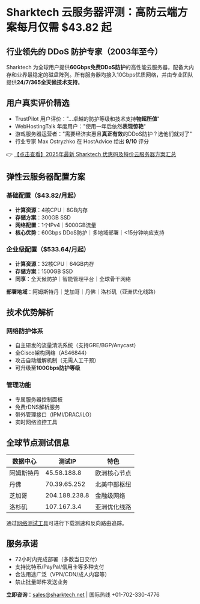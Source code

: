 # Sharktech 云服务器评测：高防云端方案每月仅需 $43.82 起

## 行业领先的 DDoS 防护专家（2003年至今）

Sharktech 为全球用户提供**60Gbps免费DDoS防护**的高性能云服务器，配备大内存和业界最稳定的磁盘阵列。所有服务器均接入10Gbps优质网络，并由专业团队提供**24/7/365全天候技术支持**。

## 用户真实评价精选

- TrustPilot 用户评价："...卓越的防护等级和技术支持**物超所值**"
- WebHostingTalk 年度用户："使用一年后依然**表现惊艳**"
- 游戏服务器运营者："需要经济实惠且**真正有效**的DDoS防护？选他们就对了"
- 行业专家 Max Ostryzhko 在 HostAdvice 给出 **9/10** 评分

👉 [【点击查看】2025年最新 Sharktech 优惠码及特价云服务器方案汇总](https://bit.ly/Sharktech)

## 弹性云服务器配置方案

### 基础配置（$43.82/月起）
- **计算资源**：4核CPU｜8GB内存
- **存储方案**：300GB SSD
- **网络配置**：1个IPv4｜5000GB流量
- **核心优势**：60Gbps DDoS防护｜多地域部署｜<15分钟响应支持

### 企业级配置（$533.64/月起）
- **计算资源**：32核CPU｜64GB内存
- **存储方案**：1500GB SSD
- **同享**：全天候防护｜智能管理平台｜全球骨干网络

**部署地域**：阿姆斯特丹｜芝加哥｜丹佛｜洛杉矶（亚洲优化线路）

## 技术优势解析

### 网络防护体系
- 自主研发的流量清洗系统（支持GRE/BGP/Anycast）
- 全Cisco架构网络（AS46844）
- 攻击自动缓解机制（无需人工干预）
- 可升级至**100Gbps防护等级**

### 管理功能
- 专属服务器控制面板
- 免费rDNS解析服务
- 带外管理接口（IPMI/DRAC/iLO）
- 实时网络监控工具

## 全球节点测试信息
| 数据中心 | 测试IP | 特色 |
|---------|--------|------|
| 阿姆斯特丹 | 45.58.188.8 | 欧洲核心节点 |
| 丹佛 | 70.39.65.252 | 北美中部枢纽 |
| 芝加哥 | 204.188.238.8 | 金融级网络 |
| 洛杉矶 | 107.167.3.4 | 亚洲优化线路 |

通过[网络测试工具](https://bit.ly/Sharktech)可进行下载测速和反向路由追踪。

## 服务承诺
- 72小时内完成部署（多数当日交付）
- 支持比特币/PayPal/信用卡等多种支付
- 合法用途广泛（VPN/CDN/成人内容等）
- 禁止批量邮件发送业务

**立即咨询**：sales@sharktech.net | 国际热线 +01-702-330-4776